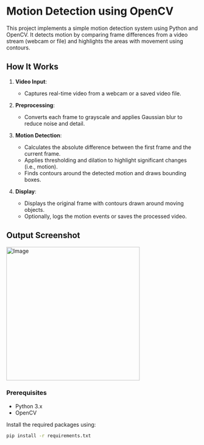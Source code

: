 # Motion Detection using OpenCV

This project implements a simple motion detection system using Python and OpenCV. It detects motion by comparing frame differences from a video stream (webcam or file) and highlights the areas with movement using contours.

## How It Works

1. **Video Input**:
   - Captures real-time video from a webcam or a saved video file.

2. **Preprocessing**:
   - Converts each frame to grayscale and applies Gaussian blur to reduce noise and detail.

3. **Motion Detection**:
   - Calculates the absolute difference between the first frame and the current frame.
   - Applies thresholding and dilation to highlight significant changes (i.e., motion).
   - Finds contours around the detected motion and draws bounding boxes.

4. **Display**:
   - Displays the original frame with contours drawn around moving objects.
   - Optionally, logs the motion events or saves the processed video.

## Output Screenshot

<img width="350" alt="Image" src="https://github.com/user-attachments/assets/b0652a0f-4f8d-4388-b200-b96d2b76a7ff" />

### Prerequisites

- Python 3.x
- OpenCV

Install the required packages using:

```bash
pip install -r requirements.txt




